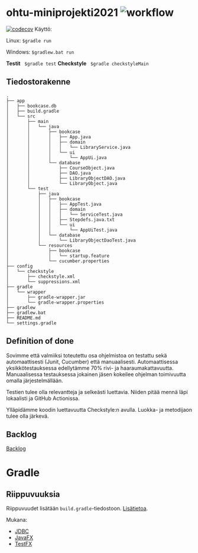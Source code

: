 # ohtu-miniprojekti2021 ![workflow](https://github.com/nothros/ohtu-miniprojekti2021/actions/workflows/main.yml/badge.svg)
[![codecov](https://codecov.io/gh/nothros/ohtu-miniprojekti2021/branch/main/graph/badge.svg?token=T5B64DEFPH)](https://codecov.io/gh/nothros/ohtu-miniprojekti2021)
Käyttö:


Linux: ```$gradle run```

Windows: ``` $gradlew.bat run ```

**Testit** ``` $gradle test```
**Checkstyle** ``` $gradle checkstyleMain```

## Tiedostorakenne
```
.
├── app
│   ├── bookcase.db
│   ├── build.gradle
│   └── src
│       ├── main
│       │   └── java
│       │       ├── bookcase
│       │       │   ├── App.java
│       │       │   ├── domain
│       │       │   │   └── LibraryService.java
│       │       │   └── ui
│       │       │       └── AppUi.java
│       │       └── database
│       │           ├── CourseObject.java
│       │           ├── DAO.java
│       │           ├── LibraryObjectDAO.java
│       │           └── LibraryObject.java
│       └── test
│           ├── java
│           │   ├── bookcase
│           │   │   ├── AppTest.java
│           │   │   ├── domain
│           │   │   │   └── ServiceTest.java
│           │   │   ├── Stepdefs.java.txt
│           │   │   └── ui
│           │   │       └── AppUiTest.java
│           │   └── database
│           │       └── LibraryObjectDaoTest.java
│           └── resources
│               ├── bookcase
│               │   └── startup.feature
│               └── cucumber.properties
├── config
│   └── checkstyle
│       ├── checkstyle.xml
│       └── suppressions.xml
├── gradle
│   └── wrapper
│       ├── gradle-wrapper.jar
│       └── gradle-wrapper.properties
├── gradlew
├── gradlew.bat
├── README.md
└── settings.gradle
```

## Definition of done

Sovimme että valmiiksi toteutettu osa ohjelmistoa on testattu sekä automaattisesti (Junit, Cucumber) että manuaalisesti. Automaattisessa yksikkötestauksessa edellytämme 70% rivi- ja haaraumakattavuutta. Manuaalisessa testauksessa jokainen jäsen kokeilee ohjelman toimivuutta omalla järjestelmällään.

Testien tulee olla relevantteja ja selkeästi luettavia. Niiden pitää mennä läpi lokaalisti ja GitHub Actionissa.

Ylläpidämme koodin luettavuutta Checkstyle:n avulla. Luokka- ja metodijaon tulee olla järkevä.

## Backlog

[Backlog](https://docs.google.com/spreadsheets/d/1Mqu61MkBKXb47hqxVo3GOnbK3Os7-lqfA4JLydHTWgk/edit?usp=sharing)

# Gradle


## Riippuvuuksia
Riippuvuudet lisätään ```build.gradle```-tiedostoon. [Lisätietoa](https://docs.gradle.org/current/userguide/dependency_management_for_java_projects.html).


Mukana:
- [JDBC](https://github.com/xerial/sqlite-jdbc)
- [JavaFX](https://openjfx.io/)
- [TestFX](https://github.com/TestFX/TestFX)